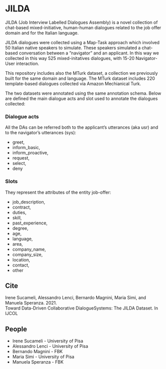 # JILDA

JILDA (Job Interview Labelled Dialogues Assembly) is a novel collection of chat-based mixed-initiative, human-human dialogues
related to the job offer domain and for the Italian language.

JILDA dialogues were collected using a Map-Task approach which involved 50 Italian native speakers to simulate. These speakers simulated a chat-based
conversation between a ”navigator” and an applicant.
In this way we collected in this way 525 mixed-initatives dialogues, with 15-20 Navigator-User interaction.

This repository includes also the MTurk dataset, a collection we previously built for the same domain and language. 
The MTurk dataset includes 220 template-based dialogues collected via Amazon Mechianical Turk. 

The two datasets were annotated using the same annotation schema.
Below are defined the main dialogue acts and slot used to annotate the dialogues collected:

### Dialogue acts
All the DAs can be referred both to the applicant’s utterances (aka usr) and to the navigator’s utterances (sys):

 -  greet,
 -  inform_basic,
 -  inform_proactive,
 -  request,
 -  select,
 -  deny
 
 ### Slots 
 They represent the attributes of the entity job-offer: 
 
 - job_description,
 - contract,
 - duties,
 - skill,
 - past_experience,
 - degree,
 - age,
 - language,
 - area,
 - company_name,
 - company_size,
 - location,
 - contact,
 - other


## Cite

Irene   Sucameli,   Alessandro   Lenci,   Bernardo Magnini,  Maria  Simi,  and  Manuela  Speranza. 2021.   
Toward Data-Driven Collaborative DialogueSystems: The JILDA Dataset. In IJCOL


## People
- Irene Sucameli - University of Pisa
- Alessandro Lenci - University of Pisa
- Bernando Magnini - FBK
- Maria Simi - University of Pisa
- Manuela Speranza - FBK

